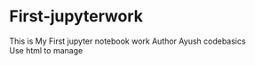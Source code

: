 # First-jupyterwork
This is My First jupyter notebook work
Author Ayush 
codebasics
<br>
Use html to manage
